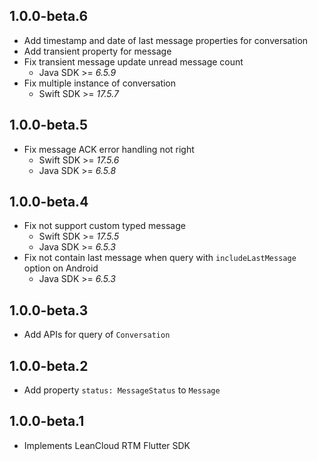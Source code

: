 ## 1.0.0-beta.6

* Add timestamp and date of last message properties for conversation
* Add transient property for message
* Fix transient message update unread message count
  * Java SDK >= *6.5.9*
* Fix multiple instance of conversation
  * Swift SDK >= *17.5.7*

## 1.0.0-beta.5

* Fix message ACK error handling not right
  * Swift SDK >= *17.5.6*
  * Java SDK >= *6.5.8*

## 1.0.0-beta.4

* Fix not support custom typed message
  * Swift SDK >= *17.5.5*
  * Java SDK >= *6.5.3*
* Fix not contain last message when query with `includeLastMessage` option on Android
  * Java SDK >= *6.5.3*

## 1.0.0-beta.3

* Add APIs for query of `Conversation`

## 1.0.0-beta.2

* Add property `status: MessageStatus` to `Message`

## 1.0.0-beta.1

* Implements LeanCloud RTM Flutter SDK
